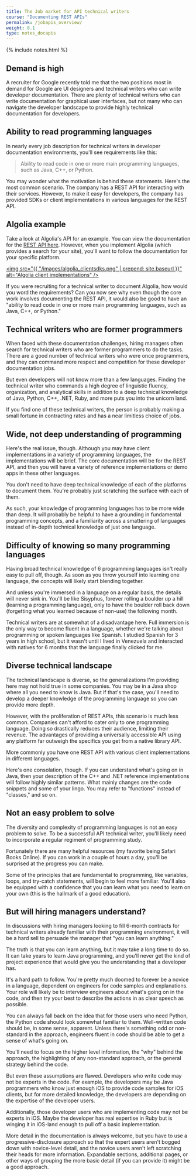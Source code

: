```yaml
---
title: The Job market for API technical writers
course: "Documenting REST APIs"
permalink: /jobapis_overview/
weight: 8.1
type: notes_docapis
---
```

{% include notes.html %}

## Demand is high
A recruiter for Google recently told me that the two positions most in demand for Google are UI designers and technical writers who can write developer documentation. There are plenty of technical writers who can write documentation for graphical user interfaces, but not many who can navigate the developer landscape to provide highly technical documentation for developers.
 
## Ability to read programming languages

In nearly every job description for technical writers in developer documentation environments, you'll see requirements like this:

> Ability to read code in one or more main programming languages, such as Java, C++, or Python.

You may wonder what the motivation is behind these statements. Here's the most common scenario. The company has a REST API for interacting with their services. However, to make it easy for developers, the company has provided SDKs or client implementations in various languages for the REST API.

## Algolia example
Take a look at Algolia's API for an example. You can view the documentation for the [REST API here](https://www.algolia.com/doc/rest). However, when you implement Algolia (which provides a search for your site), you'll want to follow the documentation for your specific platform. 

<a href="https://www.algolia.com/doc"><img src="{{ "/images/algolia_clientsdks.png" | prepend: site.baseurl }}" alt="Algolia client implementations" /></a>

If you were recruiting for a technical writer to document Algolia, how would you word the requirements? Can you now see why even though the core work involves documenting the REST API, it would also be good to have an "ability to read code in one or more main programming languages, such as Java, C++, or Python."

## Technical writers who are former programmers

When faced with these documentation challenges, hiring managers often search for technical writers who are former programmers to do the tasks. There are a good number of technical writers who were once programmers, and they can command more respect and competition for these developer documentation jobs. 

But even developers will not know more than a few languages. Finding the technical writer who commands a high degree of linguistic fluency, organization, and analytical skills in addition to a deep technical knowledge of Java, Python, C++, .NET, Ruby, and more puts you into the unicorn land. 

If you find one of these technical writers, the person is probably making a small fortune in contracting rates and has a near limitless choice of jobs.

## Wide, not deep understanding of programming

Here's the real issue, though. Although you may have client implementations in a variety of programming languages, the implementations will be brief. The core documentation will be for the REST API, and then you will have a variety of reference implementations or demo apps in these other languages. 

You don't need to have deep technical knowledge of each of the platforms to document them. You're probably just scratching the surface with each of them. 

As such, your knowledge of programming languages has to be more wide than deep. It will probably be helpful to have a grounding in fundamental programming concepts, and a familiarity across a smattering of languages instead of in-depth technical knowledge of just one language.

## Difficulty of knowing so many programming languages

Having broad technical knowledge of 6 programming languages isn't really easy to pull off, though. As soon as you throw yourself into learning one language, the concepts will likely start blending together. 

And unless you're immersed in a language on a regular basis, the details will never sink in. You'll be like Sisyphus, forever rolling a boulder up a hill (learning a programming language), only to have the boulder roll back down (forgetting what you learned because of non-use) the following month.

Technical writers are at somewhat of a disadvantage here. Full immersion is the only way to become fluent in a language, whether we're talking about programming or spoken languages like Spanish. I studied Spanish for 3 years in high school, but it wasn't until I lived in Venezuela and interacted with natives for 6 months that the language finally clicked for me.

## Diverse technical landscape
The technical landscape is diverse, so the generalizations I'm providing here may not hold true in some companies. You may be in a Java shop where all you need to know is Java. But if that's the case, you'll need to develop a deeper knowledge of the programming language so you can provide more depth. 

However, with the proliferation of REST APIs, this scenario is much less common. Companies can't afford to cater only to one programming language. Doing so drastically reduces their audience, limiting their revenue. The advantages of providing a universally accessible API using any platform far outweigh the specifics you get from a native library API. 

More commonly you have one REST API with various client implementations in different languages.

Here's one consolation, though. If you can understand what's going on in Java, then your description of the C++ and .NET reference implementations will follow highly similar patterns. What mainly changes are the code snippets and some of your lingo. You may refer to "functions" instead of "classes," and so on.

## Not an easy problem to solve
The diversity and complexity of programming languages is not an easy problem to solve. To be a successful API technical writer, you'll likely need to incorporate a regular regiment of programming study. 

Fortunately there are many helpful resources (my favorite being Safari Books Online). If you can work in a couple of hours a day, you'll be surprised at the progress you can make. 

Some of the principles that are fundamental to programming, like variables, loops, and try-catch statements, will begin to feel more familiar. You'll also be equipped with a confidence that you can learn what you need to learn on your own (this is the hallmark of a good education).

## But will hiring managers understand?
In discussions with hiring managers looking to fill 6-month contracts for technical writers already familiar with their programming environment, it will be a hard sell to persuade the manager that "you can learn anything." 

The truth is that you can learn anything, but it may take a long time to do so. It can take years to learn Java programming, and you'll never get the kind of project experience that would give you the understanding that a developer has.

It's a hard path to follow. You're pretty much doomed to forever be a novice in a language, dependent on engineers for code samples and explanations. Your role will likely be to interview engineers about what's going on in the code, and then try your best to describe the actions in as clear speech as possible.
 
 You can always fall back on the idea that for those users who need Python, the Python code should look somewhat familiar to them. Well-written code should be, in some sense, apparent. Unless there's something odd or non-standard in the approach, engineers fluent in code should be able to get a sense of what's going on.

You'll need to focus on the higher level information, the "why" behind the approach, the highlighting of any non-standard approach, or the general strategy behind the code. 

But even these assumptions are flawed. Developers who write code may not be experts in the code. For example, the developers may be Java programmers who know just enough iOS to provide code samples for iOS clients, but for more detailed knowledge, the developers are depending on the expertise of the developer users.

Additionally, those developer users who are implementing code may not be experts in iOS. Maybe the developer has real expertise in Ruby but is winging it in iOS-land enough to pull off a basic implementation.

More detail in the documentation is always welcome, but you have to use a progressive-disclosure approach so that the expert users aren't bogged down with novice-level detail, and the novice users aren't left scratching their heads for more information. Expandable sections, additional pages, or other ways of grouping the more basic detail (if you can provide it) might be a good approach. 



